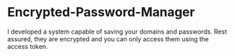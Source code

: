 # Encrypted-Password-Manager
I developed a system capable of saving your domains and passwords. Rest assured, they are encrypted and you can only access them using the access token.
